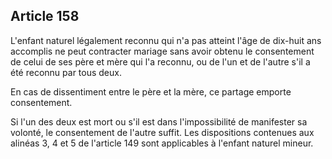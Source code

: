Article 158
----
L'enfant naturel légalement reconnu qui n'a pas atteint l'âge de dix-huit ans
accomplis ne peut contracter mariage sans avoir obtenu le consentement de celui
de ses père et mère qui l'a reconnu, ou de l'un et de l'autre s'il a été reconnu
par tous deux.

En cas de dissentiment entre le père et la mère, ce partage emporte
consentement.

Si l'un des deux est mort ou s'il est dans l'impossibilité de manifester sa
volonté, le consentement de l'autre suffit. Les dispositions contenues aux
alinéas 3, 4 et 5 de l'article 149 sont applicables à l'enfant naturel mineur.
